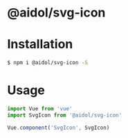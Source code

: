 # @aidol/svg-icon

# Installation

``` bash
$ npm i @aidol/svg-icon -S
```

# Usage

``` js
import Vue from 'vue'
import SvgIcon from '@aidol/svg-icon'

Vue.component('SvgIcon', SvgIcon)
```